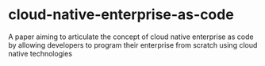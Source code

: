 # cloud-native-enterprise-as-code
A paper aiming to articulate the concept of cloud native enterprise as code by allowing developers to program their enterprise from scratch using cloud native technologies 
